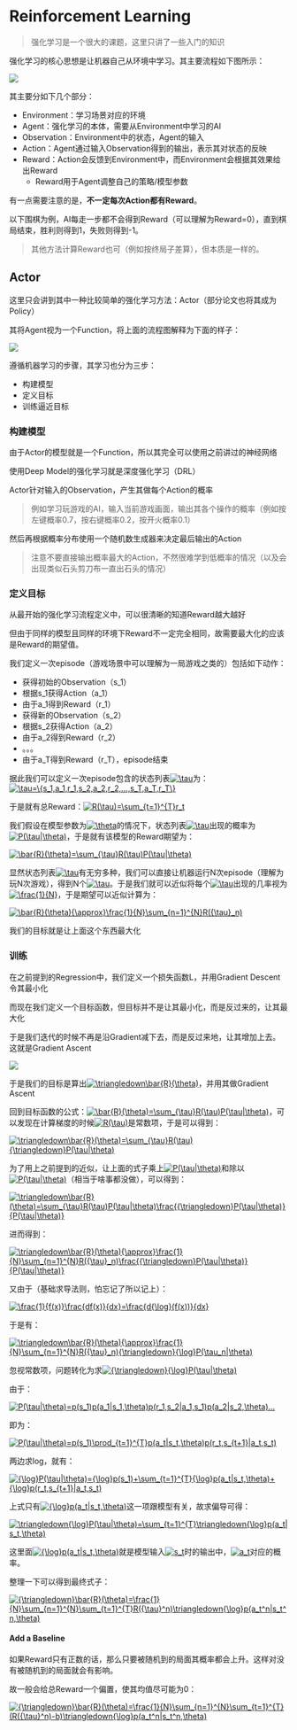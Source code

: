 # Reinforcement Learning

> 强化学习是一个很大的课题，这里只讲了一些入门的知识

强化学习的核心思想是让机器自己从环境中学习。其主要流程如下图所示：

<img src="img/23_01.png" />

其主要分如下几个部分：

+ Environment：学习场景对应的环境
+ Agent：强化学习的本体，需要从Environment中学习的AI
+ Observation：Environment中的状态，Agent的输入
+ Action：Agent通过输入Observation得到的输出，表示其对状态的反映
+ Reward：Action会反馈到Environment中，而Environment会根据其效果给出Reward
  + Reward用于Agent调整自己的策略/模型参数

有一点需要注意的是，**不一定每次Action都有Reward**。

以下围棋为例，AI每走一步都不会得到Reward（可以理解为Reward=0），直到棋局结束，胜利则得到1，失败则得到-1。

> 其他方法计算Reward也可（例如按终局子差算），但本质是一样的。

## Actor

这里只会讲到其中一种比较简单的强化学习方法：Actor（部分论文也将其成为Policy）

其将Agent视为一个Function，将上面的流程图解释为下面的样子：

<img src="img/23_02.png" />

遵循机器学习的步骤，其学习也分为三步：

+ 构建模型
+ 定义目标
+ 训练逼近目标

### 构建模型

由于Actor的模型就是一个Function，所以其完全可以使用之前讲过的神经网络

使用Deep Model的强化学习就是深度强化学习（DRL）

Actor针对输入的Observation，产生其做每个Action的概率

> 例如学习玩游戏的AI，输入当前游戏画面，输出其各个操作的概率（例如按左键概率0.7，按右键概率0.2，按开火概率0.1）

然后再根据概率分布使用一个随机数生成器来决定最后输出的Action

> 注意不要直接输出概率最大的Action，不然很难学到低概率的情况（以及会出现类似石头剪刀布一直出石头的情况）

### 定义目标

从最开始的强化学习流程定义中，可以很清晰的知道Reward越大越好

但由于同样的模型且同样的环境下Reward不一定完全相同，故需要最大化的应该是Reward的期望值。

我们定义一次episode（游戏场景中可以理解为一局游戏之类的）包括如下动作：

+ 获得初始的Observation（s_1）
+ 根据s_1获得Action（a_1）
+ 由于a_1得到Reward（r_1）
+ 获得新的Observation（s_2）
+ 根据s_2获得Action（a_2）
+ 由于a_2得到Reward（r_2）
+ 。。。
+ 由于a_T得到Reward（r_T），episode结束

据此我们可以定义一次episode包含的状态列表<a href="https://www.codecogs.com/eqnedit.php?latex=\tau" target="_blank"><img src="https://latex.codecogs.com/gif.latex?\tau" title="\tau" /></a>为：<a href="https://www.codecogs.com/eqnedit.php?latex=\tau=\{s_1,a_1,r_1,s_2,a_2,r_2,...,s_T,a_T,r_T\}" target="_blank"><img src="https://latex.codecogs.com/gif.latex?\tau=\{s_1,a_1,r_1,s_2,a_2,r_2,...,s_T,a_T,r_T\}" title="\tau=\{s_1,a_1,r_1,s_2,a_2,r_2,...,s_T,a_T,r_T\}" /></a>

于是就有总Reward：<a href="https://www.codecogs.com/eqnedit.php?latex=R(\tau)=\sum_{t=1}^{T}r_t" target="_blank"><img src="https://latex.codecogs.com/gif.latex?R(\tau)=\sum_{t=1}^{T}r_t" title="R(\tau)=\sum_{t=1}^{T}r_t" /></a>

我们假设在模型参数为<a href="https://www.codecogs.com/eqnedit.php?latex=\theta" target="_blank"><img src="https://latex.codecogs.com/gif.latex?\theta" title="\theta" /></a>的情况下，状态列表<a href="https://www.codecogs.com/eqnedit.php?latex=\tau" target="_blank"><img src="https://latex.codecogs.com/gif.latex?\tau" title="\tau" /></a>出现的概率为<a href="https://www.codecogs.com/eqnedit.php?latex=P(\tau|\theta)" target="_blank"><img src="https://latex.codecogs.com/gif.latex?P(\tau|\theta)" title="P(\tau|\theta)" /></a>，于是就有该模型的Reward期望为：

<a href="https://www.codecogs.com/eqnedit.php?latex=\bar{R}(\theta)=\sum_{\tau}R(\tau)P(\tau|\theta)" target="_blank"><img src="https://latex.codecogs.com/gif.latex?\bar{R}(\theta)=\sum_{\tau}R(\tau)P(\tau|\theta)" title="\bar{R}(\theta)=\sum_{\tau}R(\tau)P(\tau|\theta)" /></a>

显然状态列表<a href="https://www.codecogs.com/eqnedit.php?latex=\tau" target="_blank"><img src="https://latex.codecogs.com/gif.latex?\tau" title="\tau" /></a>有无穷多种，我们可以直接让机器运行N次episode（理解为玩N次游戏），得到N个<a href="https://www.codecogs.com/eqnedit.php?latex=\tau" target="_blank"><img src="https://latex.codecogs.com/gif.latex?\tau" title="\tau" /></a>。于是我们就可以近似将每个<a href="https://www.codecogs.com/eqnedit.php?latex=\tau" target="_blank"><img src="https://latex.codecogs.com/gif.latex?\tau" title="\tau" /></a>出现的几率视为<a href="https://www.codecogs.com/eqnedit.php?latex=\frac{1}{N}" target="_blank"><img src="https://latex.codecogs.com/gif.latex?\frac{1}{N}" title="\frac{1}{N}" /></a>，于是期望可以近似计算为：

<a href="https://www.codecogs.com/eqnedit.php?latex=\bar{R}(\theta){\approx}\frac{1}{N}\sum_{n=1}^{N}R({\tau}_n)" target="_blank"><img src="https://latex.codecogs.com/gif.latex?\bar{R}(\theta){\approx}\frac{1}{N}\sum_{n=1}^{N}R({\tau}_n)" title="\bar{R}(\theta){\approx}\frac{1}{N}\sum_{n=1}^{N}R({\tau}_n)" /></a>

我们的目标就是让上面这个东西最大化

### 训练

在之前提到的Regression中，我们定义一个损失函数L，并用Gradient Descent令其最小化

而现在我们定义一个目标函数，但目标并不是让其最小化，而是反过来的，让其最大化

于是我们迭代的时候不再是沿Gradient减下去，而是反过来地，让其增加上去。这就是Gradient Ascent

<img src="img/23_04.png" />

于是我们的目标是算出<a href="https://www.codecogs.com/eqnedit.php?latex=\triangledown\bar{R}(\theta)" target="_blank"><img src="https://latex.codecogs.com/gif.latex?\triangledown\bar{R}(\theta)" title="\triangledown\bar{R}(\theta)" /></a>，并用其做Gradient Ascent

回到目标函数的公式：<a href="https://www.codecogs.com/eqnedit.php?latex=\bar{R}(\theta)=\sum_{\tau}R(\tau)P(\tau|\theta)" target="_blank"><img src="https://latex.codecogs.com/gif.latex?\bar{R}(\theta)=\sum_{\tau}R(\tau)P(\tau|\theta)" title="\bar{R}(\theta)=\sum_{\tau}R(\tau)P(\tau|\theta)" /></a>，可以发现在计算梯度的时候<a href="https://www.codecogs.com/eqnedit.php?latex=R(\tau)" target="_blank"><img src="https://latex.codecogs.com/gif.latex?R(\tau)" title="R(\tau)" /></a>是常数项，于是可以得到：

<a href="https://www.codecogs.com/eqnedit.php?latex=\triangledown\bar{R}(\theta)=\sum_{\tau}R(\tau){\triangledown}P(\tau|\theta)" target="_blank"><img src="https://latex.codecogs.com/gif.latex?\triangledown\bar{R}(\theta)=\sum_{\tau}R(\tau){\triangledown}P(\tau|\theta)" title="\triangledown\bar{R}(\theta)=\sum_{\tau}R(\tau){\triangledown}P(\tau|\theta)" /></a>

为了用上之前提到的近似，让上面的式子乘上<a href="https://www.codecogs.com/eqnedit.php?latex=P(\tau|\theta)" target="_blank"><img src="https://latex.codecogs.com/gif.latex?P(\tau|\theta)" title="P(\tau|\theta)" /></a>和除以<a href="https://www.codecogs.com/eqnedit.php?latex=P(\tau|\theta)" target="_blank"><img src="https://latex.codecogs.com/gif.latex?P(\tau|\theta)" title="P(\tau|\theta)" /></a>（相当于啥事都没做），可以得到：

<a href="https://www.codecogs.com/eqnedit.php?latex=\triangledown\bar{R}(\theta)=\sum_{\tau}R(\tau)P(\tau|\theta)\frac{{\triangledown}P(\tau|\theta)}{P(\tau|\theta)}" target="_blank"><img src="https://latex.codecogs.com/gif.latex?\triangledown\bar{R}(\theta)=\sum_{\tau}R(\tau)P(\tau|\theta)\frac{{\triangledown}P(\tau|\theta)}{P(\tau|\theta)}" title="\triangledown\bar{R}(\theta)=\sum_{\tau}R(\tau)P(\tau|\theta)\frac{{\triangledown}P(\tau|\theta)}{P(\tau|\theta)}" /></a>

进而得到：

<a href="https://www.codecogs.com/eqnedit.php?latex=\triangledown\bar{R}(\theta){\approx}\frac{1}{N}\sum_{n=1}^{N}R({\tau}_n)\frac{{\triangledown}P(\tau|\theta)}{P(\tau|\theta)}" target="_blank"><img src="https://latex.codecogs.com/gif.latex?\triangledown\bar{R}(\theta){\approx}\frac{1}{N}\sum_{n=1}^{N}R({\tau}_n)\frac{{\triangledown}P(\tau|\theta)}{P(\tau|\theta)}" title="\triangledown\bar{R}(\theta){\approx}\frac{1}{N}\sum_{n=1}^{N}R({\tau}_n)\frac{{\triangledown}P(\tau|\theta)}{P(\tau|\theta)}" /></a>

又由于（基础求导法则，怕忘记了所以记上）：

<a href="https://www.codecogs.com/eqnedit.php?latex=\frac{1}{f(x)}\frac{df(x)}{dx}=\frac{d{\log}(f(x))}{dx}" target="_blank"><img src="https://latex.codecogs.com/gif.latex?\frac{1}{f(x)}\frac{df(x)}{dx}=\frac{d{\log}(f(x))}{dx}" title="\frac{1}{f(x)}\frac{df(x)}{dx}=\frac{d{\log}(f(x))}{dx}" /></a>

于是有：

<a href="https://www.codecogs.com/eqnedit.php?latex=\triangledown\bar{R}(\theta){\approx}\frac{1}{N}\sum_{n=1}^{N}R({\tau}_n){\triangledown}{\log}P(\tau_n|\theta)" target="_blank"><img src="https://latex.codecogs.com/gif.latex?\triangledown\bar{R}(\theta){\approx}\frac{1}{N}\sum_{n=1}^{N}R({\tau}_n){\triangledown}{\log}P(\tau_n|\theta)" title="\triangledown\bar{R}(\theta){\approx}\frac{1}{N}\sum_{n=1}^{N}R({\tau}_n){\triangledown}{\log}P(\tau_n|\theta)" /></a>

忽视常数项，问题转化为求<a href="https://www.codecogs.com/eqnedit.php?latex={\triangledown}{\log}P(\tau|\theta)" target="_blank"><img src="https://latex.codecogs.com/gif.latex?{\triangledown}{\log}P(\tau|\theta)" title="{\triangledown}{\log}P(\tau|\theta)" /></a>

由于：

<a href="https://www.codecogs.com/eqnedit.php?latex=P(\tau|\theta)=p(s_1)p(a_1|s_1,\theta)p(r_1,s_2|a_1,s_1)p(a_2|s_2,\theta)..." target="_blank"><img src="https://latex.codecogs.com/gif.latex?P(\tau|\theta)=p(s_1)p(a_1|s_1,\theta)p(r_1,s_2|a_1,s_1)p(a_2|s_2,\theta)..." title="P(\tau|\theta)=p(s_1)p(a_1|s_1,\theta)p(r_1,s_2|a_1,s_1)p(a_2|s_2,\theta)..." /></a>

即为：

<a href="https://www.codecogs.com/eqnedit.php?latex=P(\tau|\theta)=p(s_1)\prod_{t=1}^{T}p(a_t|s_t,\theta)p(r_t,s_{t&plus;1}|a_t,s_t)" target="_blank"><img src="https://latex.codecogs.com/gif.latex?P(\tau|\theta)=p(s_1)\prod_{t=1}^{T}p(a_t|s_t,\theta)p(r_t,s_{t&plus;1}|a_t,s_t)" title="P(\tau|\theta)=p(s_1)\prod_{t=1}^{T}p(a_t|s_t,\theta)p(r_t,s_{t+1}|a_t,s_t)" /></a>

两边求log，就有：

<a href="https://www.codecogs.com/eqnedit.php?latex={\log}P(\tau|\theta)={\log}p(s_1)&plus;\sum_{t=1}^{T}{\log}p(a_t|s_t,\theta)&plus;{\log}p(r_t,s_{t&plus;1}|a_t,s_t)" target="_blank"><img src="https://latex.codecogs.com/gif.latex?{\log}P(\tau|\theta)={\log}p(s_1)&plus;\sum_{t=1}^{T}{\log}p(a_t|s_t,\theta)&plus;{\log}p(r_t,s_{t&plus;1}|a_t,s_t)" title="{\log}P(\tau|\theta)={\log}p(s_1)+\sum_{t=1}^{T}{\log}p(a_t|s_t,\theta)+{\log}p(r_t,s_{t+1}|a_t,s_t)" /></a>

上式只有<a href="https://www.codecogs.com/eqnedit.php?latex={\log}p(a_t|s_t,\theta)" target="_blank"><img src="https://latex.codecogs.com/gif.latex?{\log}p(a_t|s_t,\theta)" title="{\log}p(a_t|s_t,\theta)" /></a>这一项跟模型有关，故求偏导可得：

<a href="https://www.codecogs.com/eqnedit.php?latex=\triangledown{\log}P(\tau|\theta)=\sum_{t=1}^{T}\triangledown{\log}p(a_t|s_t,\theta)" target="_blank"><img src="https://latex.codecogs.com/gif.latex?\triangledown{\log}P(\tau|\theta)=\sum_{t=1}^{T}\triangledown{\log}p(a_t|s_t,\theta)" title="\triangledown{\log}P(\tau|\theta)=\sum_{t=1}^{T}\triangledown{\log}p(a_t|s_t,\theta)" /></a>

这里面<a href="https://www.codecogs.com/eqnedit.php?latex={\log}p(a_t|s_t,\theta)" target="_blank"><img src="https://latex.codecogs.com/gif.latex?{\log}p(a_t|s_t,\theta)" title="{\log}p(a_t|s_t,\theta)" /></a>就是模型输入<a href="https://www.codecogs.com/eqnedit.php?latex=s_t" target="_blank"><img src="https://latex.codecogs.com/gif.latex?s_t" title="s_t" /></a>时的输出中，<a href="https://www.codecogs.com/eqnedit.php?latex=a_t" target="_blank"><img src="https://latex.codecogs.com/gif.latex?a_t" title="a_t" /></a>对应的概率。

整理一下可以得到最终式子：

<a href="https://www.codecogs.com/eqnedit.php?latex={\triangledown}\bar{R}(\theta)=\frac{1}{N}\sum_{n=1}^{N}\sum_{t=1}^{T}R({\tau}^n)\triangledown{\log}p(a_t^n|s_t^n,\theta)" target="_blank"><img src="https://latex.codecogs.com/gif.latex?{\triangledown}\bar{R}(\theta)=\frac{1}{N}\sum_{n=1}^{N}\sum_{t=1}^{T}R({\tau}^n)\triangledown{\log}p(a_t^n|s_t^n,\theta)" title="{\triangledown}\bar{R}(\theta)=\frac{1}{N}\sum_{n=1}^{N}\sum_{t=1}^{T}R({\tau}^n)\triangledown{\log}p(a_t^n|s_t^n,\theta)" /></a>

#### Add a Baseline

如果Reward只有正数的话，那么只要被随机到的局面其概率都会上升。这样对没有被随机到的局面就会有影响。

故一般会给总Reward一个偏置，使其均值尽可能为0：

<a href="https://www.codecogs.com/eqnedit.php?latex={\triangledown}\bar{R}(\theta)=\frac{1}{N}\sum_{n=1}^{N}\sum_{t=1}^{T}(R({\tau}^n)-b)\triangledown{\log}p(a_t^n|s_t^n,\theta)" target="_blank"><img src="https://latex.codecogs.com/gif.latex?{\triangledown}\bar{R}(\theta)=\frac{1}{N}\sum_{n=1}^{N}\sum_{t=1}^{T}(R({\tau}^n)-b)\triangledown{\log}p(a_t^n|s_t^n,\theta)" title="{\triangledown}\bar{R}(\theta)=\frac{1}{N}\sum_{n=1}^{N}\sum_{t=1}^{T}(R({\tau}^n)-b)\triangledown{\log}p(a_t^n|s_t^n,\theta)" /></a>